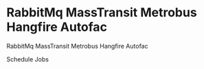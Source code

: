 # RabbitMq MassTransit Metrobus Hangfire Autofac
RabbitMq MassTransit Metrobus Hangfire Autofac

Schedule Jobs 


